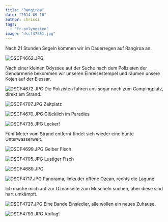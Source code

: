```yaml
---
title: "Rangiroa"
date: "2014-09-10"
author: chrissi
tags: 
  - "fr-polynesien"
image: "dscf47551.jpg"
---
```


Nach 21 Stunden Segeln kommen wir im Dauerregen auf Rangiroa an.

![DSCF4662.JPG](images/dscf4662.jpg)

Nach einer kleinen Odyssee auf der Suche nach dem Polizisten der Gendarmerie bekommen wir unseren Einreisestempel und räumen unsere Kojen auf der Elessar.

![DSCF4672.JPG](images/dscf4672.jpg) Die Polizisten fahren uns sogar noch zum Campingplatz, direkt am Strand.

![DSCF4707.JPG](images/dscf4707.jpg) Zeltplatz

![DSCF4670.JPG](images/dscf4670.jpg) Glücklich im Paradies

![DSCF4735.JPG](images/dscf4735.jpg) Lecker!

Fünf Meter vom Strand entfernt findet sich wieder eine bunte Unterwasserwelt.

![DSCF4699.JPG](images/dscf4699.jpg) Gelber Fisch

![DSCF4705.JPG](images/dscf4705.jpg) Lustiger Fisch

![DSCF4689.JPG](images/dscf4689.jpg)

![DSCF4717.JPG](images/dscf4717.jpg) Panorama, links der offene Ozean, rechts die Lagune

Ich mache mich auf zur Ozeanseite zum Muscheln suchen, aber diese sind hart umkämpft.

![DSCF4727.JPG](images/dscf4727.jpg) Eine Bande Einsiedler, alle wollen ein neues Zuhause.

![DSCF4793.JPG](images/dscf4793.jpg) Abflug!
